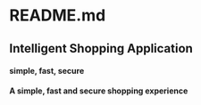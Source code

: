 # README.md
## Intelligent Shopping Application
#### simple, fast, secure
**A simple, fast and secure shopping experience**